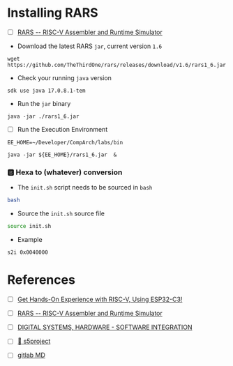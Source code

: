 # Installing RARS

- [ ] [RARS -- RISC-V Assembler and Runtime Simulator](https://github.com/TheThirdOne/rars)

- Download the latest RARS `jar`, current version `1.6`

```
wget https://github.com/TheThirdOne/rars/releases/download/v1.6/rars1_6.jar
```

- Check your running `java` version

```
sdk use java 17.0.8.1-tem
```

- Run the `jar` binary

```
java -jar ./rars1_6.jar 
```

- [ ] Run the Execution Environment

```
EE_HOME=~/Developer/CompArch/labs/bin
```

```
java -jar ${EE_HOME}/rars1_6.jar  &
```

### :b: Hexa to (whatever) conversion

- The `init.sh` script needs to be sourced in `bash`

```bash
bash
```

- Source the `init.sh` source file

```bash
source init.sh
```

- Example

```
s2i 0x0040000
```

# References

- [ ] [Get Hands-On Experience with RISC-V, Using ESP32-C3!](https://www.espressif.com/en/media_overview/news/risc-v-with-esp32-c3)
- [ ] [RARS -- RISC-V Assembler and Runtime Simulator](https://github.com/TheThirdOne/rars)
- [ ] [DIGITAL SYSTEMS, HARDWARE - SOFTWARE INTEGRATION](https://www.eurecom.fr/en/course/digitalsystems-2024spring)
- [ ] [:pushpin: s5project](https://gitlab.eurecom.fr/renaud.pacalet/s5project)
- [ ] [gitlab MD](https://docs.gitlab.com/ee/user/markdown.html)


